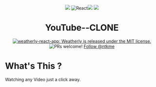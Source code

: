 <p align="center">
  <body>
  <a>
  <img src="https://img.icons8.com/plasticine/100/000000/android-os.png"/>
    <img alt = "React" src="https://img.icons8.com/color/144/000000/react-native.png"/><img src="https://img.icons8.com/doodle/192/000000/youtube--v1.png"/>
    <img src="https://img.icons8.com/plasticine/100/000000/mac-os.png"/>
  </a>
</p>
<h1 align="center">
  YouTube--CLONE
</h1>

<p align="center">
  <a href="https://github.com/Uyadav207/TubeStore/blob/master/LICENSE">
    <img src="https://img.shields.io/badge/license-MIT-blue.svg" alt="weatherly-react-app: Weatherly is released under the MIT license." />
  </a>
  <img src="https://img.shields.io/badge/PRs-welcome-brightgreen.svg" alt="PRs welcome!" />
  <!-- Place this tag where you want the button to render. -->
 <a class="github-button" href="https://github.com/Uyadav207" aria-label="Follow @Uyadav207 on GitHub">Follow @ntkme</a>
</p>
</body>
<!-- Place this tag in your head or just before your close body tag. -->


# What's This ?

Watching any Video just a click away.

